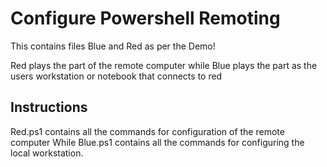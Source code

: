 # Configure Powershell Remoting

This contains files Blue and Red as per the Demo!

Red plays the part of the remote computer while Blue plays the part as the users workstation or notebook that connects to red

## Instructions

Red.ps1 contains all the commands for configuration of the remote computer
While Blue.ps1 contains all the commands for configuring the local workstation.
